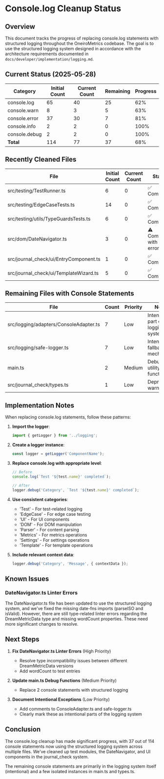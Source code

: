 # Console.log Cleanup Status

## Overview

This document tracks the progress of replacing console.log statements with structured logging throughout the OneiroMetrics codebase. The goal is to use the structured logging system designed in accordance with the architecture requirements documented in `docs/developer/implementation/logging.md`.

## Current Status (2025-05-28)

| Category | Initial Count | Current Count | Remaining | Progress |
|----------|---------------|---------------|-----------|----------|
| console.log | 65 | 40 | 25 | 62% |
| console.warn | 8 | 3 | 5 | 63% |
| console.error | 37 | 30 | 7 | 81% |
| console.info | 2 | 2 | 0 | 100% |
| console.debug | 2 | 2 | 0 | 100% |
| **Total** | 114 | 77 | 37 | 68% |

## Recently Cleaned Files

| File | Initial Count | Current Count | Status |
|------|---------------|---------------|--------|
| src/testing/TestRunner.ts | 6 | 0 | ✅ Complete |
| src/testing/EdgeCaseTests.ts | 14 | 0 | ✅ Complete |
| src/testing/utils/TypeGuardsTests.ts | 6 | 0 | ✅ Complete |
| src/dom/DateNavigator.ts | 3 | 0 | ⚠️ Completed with linter errors |
| src/journal_check/ui/EntryComponent.ts | 1 | 0 | ✅ Complete |
| src/journal_check/ui/TemplateWizard.ts | 5 | 0 | ✅ Complete |

## Remaining Files with Console Statements

| File | Count | Priority | Notes |
|------|-------|----------|-------|
| src/logging/adapters/ConsoleAdapter.ts | 7 | Low | Intentional part of logging system |
| src/logging/safe-logger.ts | 7 | Low | Intentional fallback mechanism |
| main.ts | 2 | Medium | Debug utility functions |
| src/journal_check/types.ts | 1 | Low | Deprecation warning |

## Implementation Notes

When replacing console.log statements, follow these patterns:

1. **Import the logger**:
   ```typescript
   import { getLogger } from '../logging';
   ```

2. **Create a logger instance**:
   ```typescript
   const logger = getLogger('ComponentName');
   ```

3. **Replace console.log with appropriate level**:
   ```typescript
   // Before
   console.log(`Test '${test.name}' completed`);
   
   // After
   logger.debug('Category', `Test '${test.name}' completed`);
   ```

4. **Use consistent categories**:
   - 'Test' - For test-related logging
   - 'EdgeCase' - For edge case testing
   - 'UI' - For UI components
   - 'DOM' - For DOM manipulation
   - 'Parser' - For content parsing
   - 'Metrics' - For metrics operations
   - 'Settings' - For settings operations
   - 'Template' - For template operations

5. **Include relevant context data**:
   ```typescript
   logger.debug('Category', 'Message', { contextData });
   ```

## Known Issues

### DateNavigator.ts Linter Errors

The DateNavigator.ts file has been updated to use the structured logging system, and we've fixed the missing date-fns imports (parseISO and isValid). However, there are still type-related linter errors regarding the DreamMetricData type and missing wordCount properties. These need more significant changes to resolve.

## Next Steps

1. **Fix DateNavigator.ts Linter Errors** (High Priority)
   - Resolve type incompatibility issues between different DreamMetricData versions
   - Add wordCount to test entries

2. **Update main.ts Debug Functions** (Medium Priority)
   - Replace 2 console statements with structured logging

3. **Document Intentional Exceptions** (Low Priority)
   - Add comments to ConsoleAdapter.ts and safe-logger.ts
   - Clearly mark these as intentional parts of the logging system

## Conclusion

The console.log cleanup has made significant progress, with 37 out of 114 console statements now using the structured logging system across multiple files. We've cleaned up test modules, the DateNavigator, and UI components in the journal_check system.

The remaining console statements are primarily in the logging system itself (intentional) and a few isolated instances in main.ts and types.ts. 